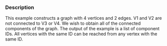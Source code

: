 ### Description

This example constructs a graph with 4 vertices and 2 edges. V1 and V2 are not connected to V3 or V4. We wish to obtain all of the connected components of the graph. The output of the example is a list of component IDs. All vertices with the same ID can be reached from any vertex with the same ID.
